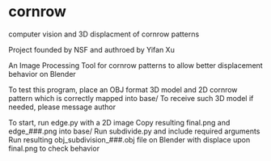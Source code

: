 # cornrow
computer vision and 3D displacment of cornrow patterns

Project founded by NSF and authroed by Yifan Xu

An Image Processing Tool for cornrow patterns to allow better displacement behavior on Blender

To test this program, place an OBJ format 3D model and 2D cornrow pattern which is correctly mapped into base/ 
To receive such 3D model if needed, please message author 

To start, run edge.py with a 2D image 
Copy resulting final.png and edge_###.png into base/
Run subdivide.py and include required arguments
Run resulting obj_subdivision_###.obj file on Blender with displace upon final.png to check behavior
